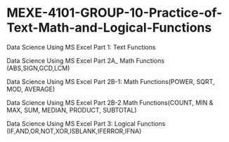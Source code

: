 # MEXE-4101-GROUP-10-Practice-of-Text-Math-and-Logical-Functions

Data Science Using MS Excel Part 1: Text Functions

Data Science Using MS Excel Part 2A_ Math Functions (ABS,SIGN,GCD,LCM)

Data Science Using MS Excel Part 2B-1: Math Functions(POWER, SQRT, MOD, AVERAGE)

Data Science Using MS Excel Part 2B-2 Math Functions(COUNT, MIN &amp; MAX, SUM, MEDIAN, PRODUCT, SUBTOTAL)

Data Science Using MS Excel Part 3: Logical Functions (IF,AND,OR,NOT,XOR,ISBLANK,IFERROR,IFNA)

